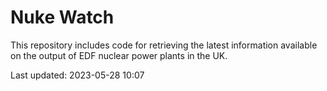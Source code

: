 # Nuke Watch

This repository includes code for retrieving the latest information available on the output of EDF nuclear power plants in the UK.

Last updated: 2023-05-28 10:07
